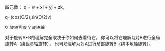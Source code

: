 四元数： q = w + xi + yj + zk，

q=(cos(Θ/2),sin(Θ/2)v)

Θ 旋转角度
v 旋转轴

对于旋转A*B的理解完全取决于你如何去看待它，
你可以将它理解为对B进行全局旋转A（绕世界轴旋转），
也可以理解为对A进行局部旋转B（绕本地轴旋转）。